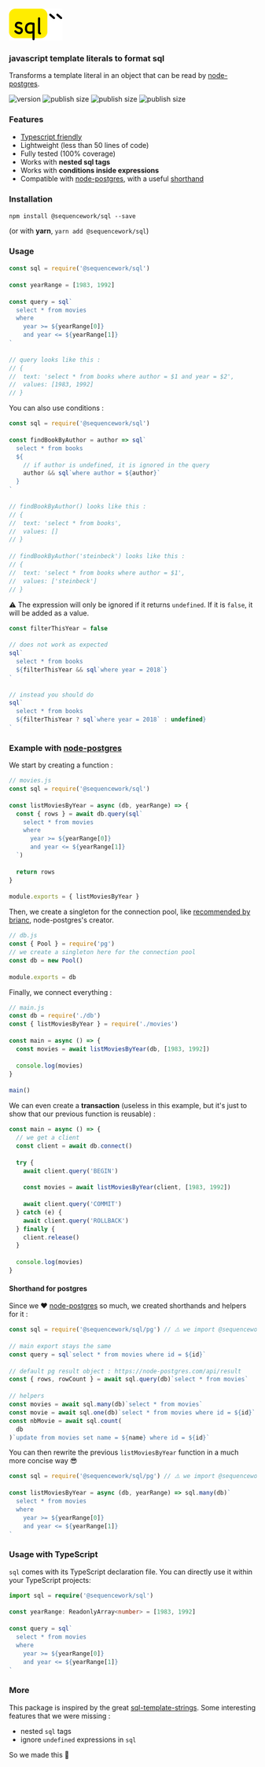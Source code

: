 <img src="logo.png" alt="sql``" width="109" height="65"><br>

### javascript template literals to format sql

Transforms a template literal in an object that can be read by [node-postgres](https://github.com/brianc/node-postgres).

![version](https://badgen.net/npm/v/@sequencework/sql)
![publish size](https://badgen.net/circleci/github/sequencework/sql)
![publish size](https://badgen.net/packagephobia/install/@sequencework/sql)
![publish size](https://badgen.net/packagephobia/publish/@sequencework/sql)

### Features

- [Typescript friendly](#usage-with-typescript)
- Lightweight (less than 50 lines of code)
- Fully tested (100% coverage)
- Works with **nested sql tags**
- Works with **conditions inside expressions**
- Compatible with [node-postgres](https://github.com/brianc/node-postgres), with a useful [shorthand](#shorthand-fo-postgres)

### Installation

```
npm install @sequencework/sql --save
```

(or with **yarn**, `yarn add @sequencework/sql`)

### Usage

```js
const sql = require('@sequencework/sql')

const yearRange = [1983, 1992]

const query = sql`
  select * from movies
  where 
    year >= ${yearRange[0]} 
    and year <= ${yearRange[1]}
`

// query looks like this :
// {
//  text: 'select * from books where author = $1 and year = $2',
//  values: [1983, 1992]
// }
```

You can also use conditions :

```js
const sql = require('@sequencework/sql')

const findBookByAuthor = author => sql`
  select * from books
  ${
    // if author is undefined, it is ignored in the query
    author && sql`where author = ${author}`
  }
`

// findBookByAuthor() looks like this :
// {
//  text: 'select * from books',
//  values: []
// }

// findBookByAuthor('steinbeck') looks like this :
// {
//  text: 'select * from books where author = $1',
//  values: ['steinbeck']
// }
```

⚠️ The expression will only be ignored if it returns `undefined`. If it is `false`, it will be added as a value.

```js
const filterThisYear = false

// does not work as expected
sql`
  select * from books
  ${filterThisYear && sql`where year = 2018`}
`

// instead you should do
sql`
  select * from books
  ${filterThisYear ? sql`where year = 2018` : undefined}
`
```

### Example with [node-postgres](https://github.com/brianc/node-postgres)

We start by creating a function :

```js
// movies.js
const sql = require('@sequencework/sql')

const listMoviesByYear = async (db, yearRange) => {
  const { rows } = await db.query(sql`
    select * from movies
    where 
      year >= ${yearRange[0]} 
      and year <= ${yearRange[1]}
  `)

  return rows
}

module.exports = { listMoviesByYear }
```

Then, we create a singleton for the connection pool, like [recommended by brianc](https://node-postgres.com/guides/project-structure), node-postgres's creator.

```js
// db.js
const { Pool } = require('pg')
// we create a singleton here for the connection pool
const db = new Pool()

module.exports = db
```

Finally, we connect everything :

```js
// main.js
const db = require('./db')
const { listMoviesByYear } = require('./movies')

const main = async () => {
  const movies = await listMoviesByYear(db, [1983, 1992])

  console.log(movies)
}

main()
```

We can even create a **transaction** (useless in this example, but it's just to show that our previous function is reusable) :

```js
const main = async () => {
  // we get a client
  const client = await db.connect()

  try {
    await client.query('BEGIN')

    const movies = await listMoviesByYear(client, [1983, 1992])

    await client.query('COMMIT')
  } catch (e) {
    await client.query('ROLLBACK')
  } finally {
    client.release()
  }

  console.log(movies)
}
```

#### Shorthand for postgres

Since we ❤️ [node-postgres](https://github.com/brianc/node-postgres) so much, we created shorthands and helpers for it :

```js
const sql = require('@sequencework/sql/pg') // ⚠️ we import @sequencework/sql/pg

// main export stays the same
const query = sql`select * from movies where id = ${id}`

// default pg result object : https://node-postgres.com/api/result
const { rows, rowCount } = await sql.query(db)`select * from movies`

// helpers
const movies = await sql.many(db)`select * from movies`
const movie = await sql.one(db)`select * from movies where id = ${id}`
const nbMovie = await sql.count(
  db
)`update from movies set name = ${name} where id = ${id}`
```

You can then rewrite the previous `listMoviesByYear` function in a much more concise way 😎

```js
const sql = require('@sequencework/sql/pg') // ⚠️ we import @sequencework/sql/pg

const listMoviesByYear = async (db, yearRange) => sql.many(db)`
  select * from movies
  where 
    year >= ${yearRange[0]} 
    and year <= ${yearRange[1]}
`
```

### Usage with TypeScript

`sql` comes with its TypeScript declaration file. You can directly use it within your TypeScript projects:

```ts
import sql = require('@sequencework/sql')

const yearRange: ReadonlyArray<number> = [1983, 1992]

const query = sql`
  select * from movies
  where
    year >= ${yearRange[0]}
    and year <= ${yearRange[1]}
`
```

### More

This package is inspired by the great [sql-template-strings](https://github.com/felixfbecker/node-sql-template-strings). Some interesting features that we were missing :

- nested `sql` tags
- ignore `undefined` expressions in `sql`

So we made this 🙂
